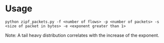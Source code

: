 # Usage
`python zipf_packets.py -f <number of flows> -p <number of packets> -s <size of packet in bytes> -e <exponent greater than 1>`

Note: A tail heavy distribution correlates with the increase of the exponent.
